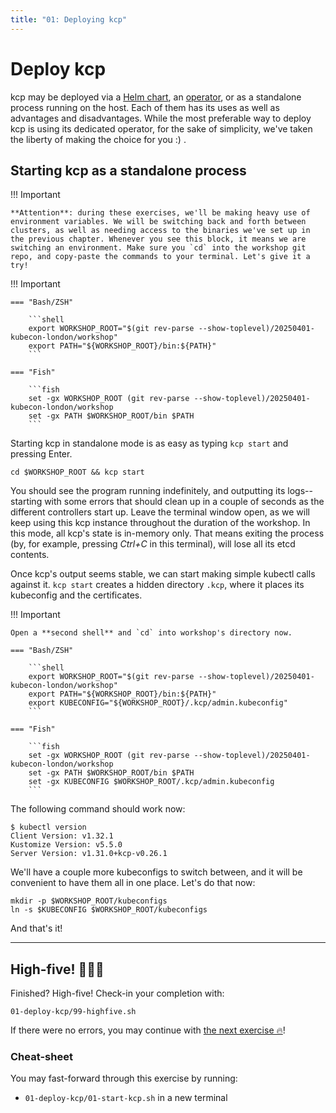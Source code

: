 ```yaml
---
title: "01: Deploying kcp"
---
```

# Deploy kcp

kcp may be deployed via a [Helm chart](https://github.com/kcp-dev/helm-charts), an [operator](https://github.com/kcp-dev/helm-charts), or as a standalone process running on the host. Each of them has its uses as well as advantages and disadvantages. While the most preferable way to deploy kcp is using its dedicated operator, for the sake of simplicity, we've taken the liberty of making the choice for you :) .

## Starting kcp as a standalone process

!!! Important

    **Attention**: during these exercises, we'll be making heavy use of environment variables. We will be switching back and forth between clusters, as well as needing access to the binaries we've set up in the previous chapter. Whenever you see this block, it means we are switching an environment. Make sure you `cd` into the workshop git repo, and copy-paste the commands to your terminal. Let's give it a try!


!!! Important

    === "Bash/ZSH"

        ```shell
        export WORKSHOP_ROOT="$(git rev-parse --show-toplevel)/20250401-kubecon-london/workshop"
        export PATH="${WORKSHOP_ROOT}/bin:${PATH}"
        ```

    === "Fish"

        ```fish
        set -gx WORKSHOP_ROOT (git rev-parse --show-toplevel)/20250401-kubecon-london/workshop
        set -gx PATH $WORKSHOP_ROOT/bin $PATH
        ```

Starting kcp in standalone mode is as easy as typing `kcp start` and pressing Enter.

```shell
cd $WORKSHOP_ROOT && kcp start
```

You should see the program running indefinitely, and outputting its logs--starting with some errors that should clean up in a couple of seconds as the different controllers start up. Leave the terminal window open, as we will keep using this kcp instance throughout the duration of the workshop. In this mode, all kcp's state is in-memory only. That means exiting the process (by, for example, pressing _Ctrl+C_ in this terminal), will lose all its etcd contents.

Once kcp's output seems stable, we can start making simple kubectl calls against it. `kcp start` creates a hidden directory `.kcp`, where it places its kubeconfig and the certificates.

!!! Important

    Open a **second shell** and `cd` into workshop's directory now.

    === "Bash/ZSH"

        ```shell
        export WORKSHOP_ROOT="$(git rev-parse --show-toplevel)/20250401-kubecon-london/workshop"
        export PATH="${WORKSHOP_ROOT}/bin:${PATH}"
        export KUBECONFIG="${WORKSHOP_ROOT}/.kcp/admin.kubeconfig"
        ```

    === "Fish"

        ```fish
        set -gx WORKSHOP_ROOT (git rev-parse --show-toplevel)/20250401-kubecon-london/workshop
        set -gx PATH $WORKSHOP_ROOT/bin $PATH
        set -gx KUBECONFIG $WORKSHOP_ROOT/.kcp/admin.kubeconfig
        ```

The following command should work now:

```shell-session
$ kubectl version
Client Version: v1.32.1
Kustomize Version: v5.5.0
Server Version: v1.31.0+kcp-v0.26.1
```

We'll have a couple more kubeconfigs to switch between, and it will be convenient to have them all in one place. Let's do that now:

```shell
mkdir -p $WORKSHOP_ROOT/kubeconfigs
ln -s $KUBECONFIG $WORKSHOP_ROOT/kubeconfigs
```

And that's it!

---

## High-five! 🚀🚀🚀

Finished? High-five! Check-in your completion with:

```shell
01-deploy-kcp/99-highfive.sh
```

If there were no errors, you may continue with [the next exercise 🔥](/contrib/learning/20250401-kubecon-london/workshop/02-explore-workspaces/)!

### Cheat-sheet

You may fast-forward through this exercise by running:

* `01-deploy-kcp/01-start-kcp.sh` in a new terminal
